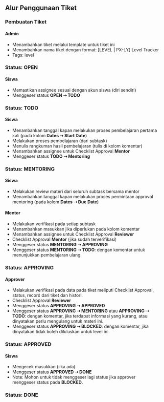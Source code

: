 ## Alur Penggunaan Tiket
### Pembuatan Tiket
#### Admin
- Menambahkan tiket melalui template untuk tiket ini
- Menambahkan nama tiket dengan format: [LEVEL | PX-LY] Level Tracker
- Tags: level
### Status: OPEN
#### Siswa
- Memastikan assignee sesuai dengan akun siswa (diri sendiri)
- Menggeser status **OPEN ➝ TODO**
### Status: TODO
#### Siswa
- Menambahkan tanggal kapan melakukan proses pembelajaran pertama kali (pada kolom **Dates ➝ Start Date**)
- Melakukan proses pembelajaran (dari subtask)
- Menulis rangkuman hasil pembelajaran (tulis di kolom komentar)
- Menambahkan assignee untuk Checklist Approval **Mentor**
- Menggeser status **TODO ➝ Mentoring**
### Status: MENTORING
#### Siswa
- Melakukan review materi dari seluruh subtask bersama mentor
- Menambahkan tanggal kapan melakukan proses permintaan approval mentoring (pada kolom **Dates ➝ Due Date**)
#### Mentor
- Melakukan verifikasi pada setiap subtask
- Menambahkan masukkan jika diperlukan pada kolom komentar
- Menambahkan assignee untuk Checklist Approval **Reviewer**
- Checklist Approval **Mentor** (jika sudah terverifikasi)
- Menggeser status **MENTORING ➝ APPROVING**
- Menggeser status **MENTORING ➝ TODO**: dengan komentar untuk menunjukkan pembelajaran ulang.
### Status: APPROVING
#### Approver
- Melakukan verifikasi pada data pada tiket meliputi Checklist Approval, status, record dari tiket dan histori.
- Checklist Approval **Reviewer**
- Menggeser status **APPROVING ➝ APPROVED**
- Menggeser status **APPROVING ➝ MENTORING** atau **APPROVING ➝ TODO**: dengan komentar, jika terdapat informasi yang kurang, atau dinyatakan perlu mengulang untuk materi ini.
- Menggeser status **APPROVING ➝ BLOCKED**: dengan komentar, jika dinyatakan tidak boleh diluluskan untuk level ini.
### Status: APPROVED
#### Siswa
- Mengecek masukkan (jika ada)
- Menggeser status **APPROVED ➝ DONE**
- Note: Mohon untuk tidak menggeser lagi status jika approver menggeser status pada **BLOCKED**.
### Status: DONE